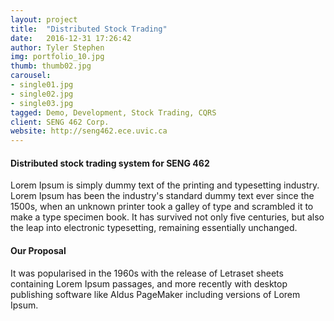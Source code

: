 ```yaml
---
layout: project
title:  "Distributed Stock Trading"
date:   2016-12-31 17:26:42
author: Tyler Stephen
img: portfolio_10.jpg
thumb: thumb02.jpg
carousel:
- single01.jpg
- single02.jpg
- single03.jpg
tagged: Demo, Development, Stock Trading, CQRS
client: SENG 462 Corp.
website: http://seng462.ece.uvic.ca
---
```

#### Distributed stock trading system for SENG 462
Lorem Ipsum is simply dummy text of the printing and typesetting industry. Lorem Ipsum has been the industry's standard dummy text ever since the 1500s, when an unknown printer took a galley of type and scrambled it to make a type specimen book. It has survived not only five centuries, but also the leap into electronic typesetting, remaining essentially unchanged.

#### Our Proposal
It was popularised in the 1960s with the release of Letraset sheets containing Lorem Ipsum passages, and more recently with desktop publishing software like Aldus PageMaker including versions of Lorem Ipsum.

